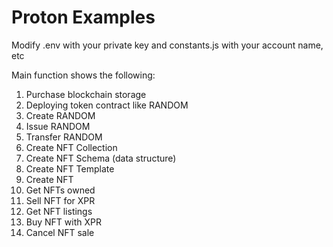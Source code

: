 # Proton Examples

Modify .env with your private key and constants.js with your account name, etc

Main function shows the following:
1. Purchase blockchain storage
2. Deploying token contract like RANDOM
3. Create RANDOM
4. Issue RANDOM
5. Transfer RANDOM
6. Create NFT Collection
7. Create NFT Schema (data structure)
8. Create NFT Template
9. Create NFT 
10. Get NFTs owned
11. Sell NFT for XPR
12. Get NFT listings
13. Buy NFT with XPR
14. Cancel NFT sale
